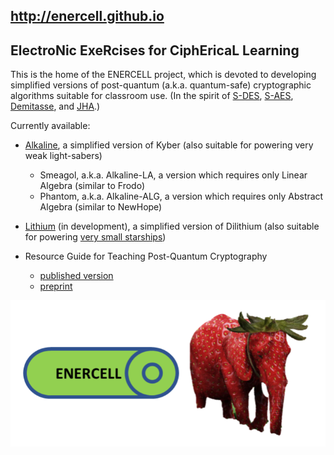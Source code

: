 ## http://enercell.github.io
## ElectroNic ExeRcises for CiphEricaL Learning

This is the home of the ENERCELL project, which is devoted to developing simplified versions 
of post-quantum (a.k.a. quantum-safe) cryptographic algorithms suitable for classroom use.  (In the spirit of 
[S-DES](https://www.tandfonline.com/doi/abs/10.1080/0161-119691884799), 
[S-AES](https://www.tandfonline.com/doi/abs/10.1080/0161-110391891838), 
[Demitasse](http://www.rose-hulman.edu/%7Eholden/Preprints/stea-paper-revised.pdf), 
and [JHA](http://www.rose-hulman.edu/%7Eholden/Preprints/jha-paper.pdf).)

Currently available:
- [Alkaline](https://enercell.github.io/alkaline), a simplified version of Kyber (also suitable for powering very weak light-sabers)
	- Smeagol, a.k.a. Alkaline-LA, a version which requires only Linear Algebra (similar to Frodo)
	- Phantom, a.k.a. Alkaline-ALG, a version which requires only Abstract Algebra (similar to NewHope)

- [Lithium](https://enercell.github.io/lithium) (in development), a simplified version of Dilithium (also suitable for powering 
[very small starships](https://hitchhikers.fandom.com/wiki/List_of_races_and_species_in_The_Hitchhiker%27s_Guide_to_the_Galaxy#G'Gugvuntts_and_Vl'hurgs))

- Resource Guide for Teaching Post-Quantum Cryptography
	- [published version](https://www.tandfonline.com/doi/full/10.1080/01611194.2022.2078077)	
	- [preprint](https://arxiv.org/abs/2207.00558)
	
![Eve, the ENERCELL elephant](enercell-trans.png "Eve, the ENERCELL elephant")
